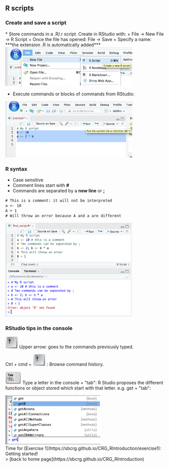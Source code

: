 <h2>R scripts</h2>

<h3>Create and save a script</h3>
* Store commands in a .R/.r script. Create in RStudio with: 
  + File -> New File -> R Script
  + Once the file has opened: File -> Save 
  + Specify a name: ***the extension .R is automatically added***
  <img src="rscript_rstudio.png" width="400"/>

* Execute commands or blocks of commands from RStudio:
<img src="rscript_rstudio_cmd.png" width="400"/>

<h3>R syntax</h3>

* Case sensitive
* Comment lines start with **#**
* Commands are separated by a **new line** or **;**
```{r}
# This is a comment: it will not be interpreted
a <- 10
A + 1
# Will throw an error because A and a are different
```
<img src="syntax_error.png" width="400"/>

<h3>RStudio tips in the console</h3>

<img src="arrow_up.png" width="40"/> Upper arrow: goes to the commands previously typed.

Ctrl + cmd + <img src="arrow_up.png" width="40"/> : Browse command history.

<img src="tab_key.png" width="50"/> Type a letter in the console + "tab": R Studio proposes the different functions or object stored which start with that letter. e.g. get + "tab":

<img src="tab_functions.png" width="300"/>

<br>
Time for [Exercise 1](https://sbcrg.github.io/CRG_RIntroduction/exercise1): Getting started!
<br>
> [back to home page](https://sbcrg.github.io/CRG_RIntroduction)

